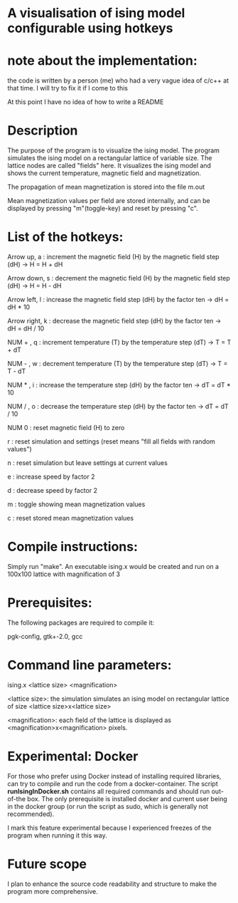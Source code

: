 # A visualisation of ising model configurable using hotkeys
 
# note about the implementation: 
the code is written by a person (me) who had a very vague idea of c/c++ at that time. I will try to fix it if I come to this

At this point I have no idea of how to write a README

# Description
The purpose of the program is to visualize the ising model.
The program simulates the ising model on a rectangular lattice of variable size.
The lattice nodes are called "fields" here.
It visualizes the ising model and shows the current temperature, magnetic field and magnetization.

The propagation of mean magnetization is stored into the file m.out

Mean magnetization values per field are stored internally, and can be displayed by pressing "m"(toggle-key) and reset by pressing "c".


# List of the hotkeys:
Arrow up, a    : increment the magnetic field (H) by the magnetic field step (dH) -> H = H + dH

Arrow down, s  : decrement the magnetic field (H) by the magnetic field step (dH) -> H = H - dH

Arrow left, l  : increase the magnetic field step (dH) by the factor ten -> dH = dH * 10

Arrow right, k : decrease the magnetic field step (dH) by the factor ten -> dH = dH / 10

NUM + , q      : increment temperature (T) by the temperature step (dT) -> T = T + dT

NUM - , w      : decrement temperature (T) by the temperature step (dT) -> T = T - dT

NUM * , i      : increase the temperature step (dH) by the factor ten -> dT = dT * 10

NUM / , o      : decrease the temperature step (dH) by the factor ten -> dT = dT / 10

NUM 0          : reset magnetic field (H) to zero

r              : reset simulation and settings (reset means "fill all fields with random values")

n              : reset simulation but leave settings at current values

e              : increase speed by factor 2

d              : decrease speed by factor 2

m              : toggle showing mean magnetization values

c              : reset stored mean magnetization values


# Compile instructions: 
Simply run "make". An executable ising.x would be created and run on a 100x100 lattice with magnification of 3

# Prerequisites: 
The following packages are required to compile it:

pgk-config, gtk+-2.0, gcc
 


# Command line parameters: 
ising.x \<lattice size\> \<magnification\>

\<lattice size\>: the simulation simulates an ising model on rectangular lattice of size \<lattice size\>x\<lattice size\>

\<magnification\>: each field of the lattice is displayed as \<magnification\>x\<magnification\> pixels. 


# Experimental: Docker
For those who prefer using Docker instead of installing required libraries, can try to compile and run the code from a docker-container.
The script <b>runIsingInDocker.sh</b> contains all required commands and should run out-of-the box. 
The only prerequisite is installed docker and current user being in the docker group (or run the script as sudo, which is generally not recommended).

I mark this feature experimental because I experienced freezes of the program when running it this way.

# Future scope
I plan to enhance the source code readability and structure to make the program more comprehensive.

